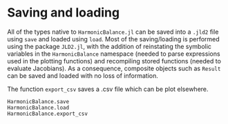 # Saving and loading

All of the types native to `HarmonicBalance.jl` can be saved into a `.jld2` file using `save` and loaded using `load`. Most of the saving/loading is performed using the package `JLD2.jl`, with the addition of reinstating the symbolic variables in the `HarmonicBalance` namespace (needed to parse expressions used in the plotting functions) and recompiling stored functions (needed to evaluate Jacobians). As a consequence, composite objects such as `Result` can be saved and loaded with no loss of information.

The function `export_csv` saves a .csv file which can be plot elsewhere.

```@docs; canonical=false
HarmonicBalance.save
HarmonicBalance.load
HarmonicBalance.export_csv
``` 